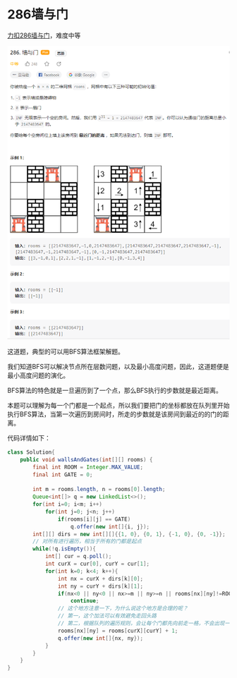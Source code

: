 # 286墙与门

[力扣286墙与门](https://leetcode.cn/problems/walls-and-gates/?show=1)，难度中等

![image-20230801222327796](https://raw.githubusercontent.com/lqyspace/mypic/master/PicBed/202308012223883.png)

这道题，典型的可以用BFS算法框架解题。

我们知道BFS可以解决节点所在层数问题，以及最小高度问题，因此，这道题便是最小高度问题的演化。

BFS算法的特色就是一旦遍历到了一个点，那么BFS执行的步数就是最近距离。

本题可以理解为每一个门都是一个起点，所以我们要把门的坐标都放在队列里开始执行BFS算法，当第一次遍历到房间时，所走的步数就是该房间到最近的的门的距离。

代码详情如下：

```java
class Solution{
    public void wallsAndGates(int[][] rooms) {
        final int ROOM = Integer.MAX_VALUE;
        final int GATE = 0;
        
        int m = rooms.length, n = rooms[0].length;
        Queue<int[]> q = new LinkedList<>();
        for(int i=0; i<m; i++)
            for(int j=0; j<n; j++)
                if(rooms[i][j] == GATE)
                    q.offer(new int[]{i, j});
        int[][] dirs = new int[][]{{1, 0}, {0, 1}, {-1, 0}, {0, -1}};
        // 对所有进行遍历，相当于所有的门都是起点
        while(!q.isEmpty()){
            int[] cur = q.poll();
            int curX = cur[0], curY = cur[1];
            for(int k=0; k<4; k++){
                int nx = curX + dirs[k][0];
                int ny = curY + dirs[k][1];
                if(nx<0 || ny<0 || nx>=m || ny>=n || rooms[nx][ny]!=ROOM)
                    continue;
                // 这个地方注意一下，为什么说这个地方是合理的呢？
                // 第一，这个加法可以有效避免走回头路
                // 第二，根据队列的遍历规则，会让每个门都先向前走一格，不会出现一个门连着走好几格的现象
                rooms[nx][ny] = rooms[curX][curY] + 1;
                q.offer(new int[]{nx, ny});
            }
        }
    }
}
```

